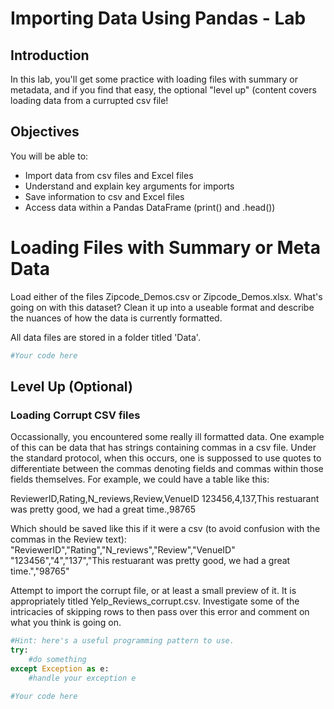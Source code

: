 
# Importing Data Using Pandas - Lab

## Introduction

In this lab, you'll get some practice with loading files with summary or metadata, and if you find that easy, the optional "level up" (content covers loading data from a currupted csv file!

## Objectives
You will be able to:
* Import data from csv files and Excel files
* Understand and explain key arguments for imports
* Save information to csv and Excel files
* Access data within a Pandas DataFrame (print() and .head())

#  Loading Files with Summary or Meta Data

Load either of the files Zipcode_Demos.csv or Zipcode_Demos.xlsx. What's going on with this dataset? Clean it up into a useable format and describe the nuances of how the data is currently formatted.

All data files are stored in a folder titled 'Data'.


```python
#Your code here
```

## Level Up (Optional)

### Loading Corrupt CSV files

Occassionally, you encountered some really ill formatted data. One example of this can be data that has strings containing commas in a csv file. Under the standard protocol, when this occurs, one is suppossed to use quotes to differentiate between the commas denoting fields and commas within those fields themselves. For example, we could have a table like this:  

ReviewerID,Rating,N_reviews,Review,VenueID
123456,4,137,This restuarant was pretty good, we had a great time.,98765

Which should be saved like this if it were a csv (to avoid confusion with the commas in the Review text):
"ReviewerID","Rating","N_reviews","Review","VenueID"
"123456","4","137","This restuarant was pretty good, we had a great time.","98765"

Attempt to import the corrupt file, or at least a small preview of it. It is appropriately titled Yelp_Reviews_corrupt.csv. Investigate some of the intricacies of skipping rows to then pass over this error and comment on what you think is going on.


```python
#Hint: here's a useful programming pattern to use.
try:
    #do something
except Exception as e:
    #handle your exception e
```


```python
#Your code here
```
